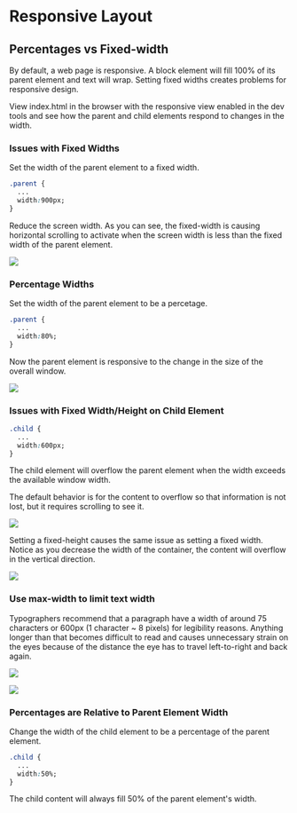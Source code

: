 # Responsive Layout

## Percentages vs Fixed-width 

By default, a web page is responsive. A block element will fill 100% of its parent element and text will wrap. Setting fixed widths creates problems for responsive design.

View index.html in the browser with the responsive view enabled in the dev tools and see how the parent and child elements respond to changes in the width.

### Issues with Fixed Widths
Set the width of the parent element to a fixed width.
```css
.parent {
  ...
  width:900px;
}
```
Reduce the screen width. As you can see, the fixed-width is causing horizontal scrolling to activate when the screen width is less than the fixed width of the parent element.

![](https://raw.githubusercontent.com/hoc-labs/images/main/responsive-intro-1.png)

### Percentage Widths
Set the width of the parent element to be a percetage. 
```css
.parent {
  ...
  width:80%;
}
```
Now the parent element is responsive to the change in the size of the overall window.

![](https://raw.githubusercontent.com/hoc-labs/images/main/responsive-intro-2.png)


### Issues with Fixed Width/Height on Child Element

```css
.child {
  ...
  width:600px;
}
```
The child element will overflow the parent element when the width exceeds the available window width.

The default behavior is for the content to overflow so that information is not lost, but it requires scrolling to see it.

![](https://raw.githubusercontent.com/hoc-labs/images/main/responsive-intro-4.png)

Setting a fixed-height causes the same issue as setting a fixed width. Notice as you decrease the width of the container, the content will overflow in the vertical direction.

![](https://raw.githubusercontent.com/hoc-labs/images/main/responsive-intro-3.png)

### Use max-width to limit text width
Typographers recommend that a paragraph have a width of around 75 characters or 600px (1 character ~ 8 pixels) for legibility reasons. Anything longer than that becomes difficult to read and causes unnecessary strain on the eyes because of the distance the eye has to travel left-to-right and back again.

![](https://raw.githubusercontent.com/hoc-labs/images/main/responsive-intro-5.png)

![](https://raw.githubusercontent.com/hoc-labs/images/main/responsive-intro-6.png)
### Percentages are Relative to Parent Element Width
Change the width of the child element to be a percentage of the parent element.

```css
.child {
  ...
  width:50%;
}
```
The child content will always fill 50% of the parent element's width.
